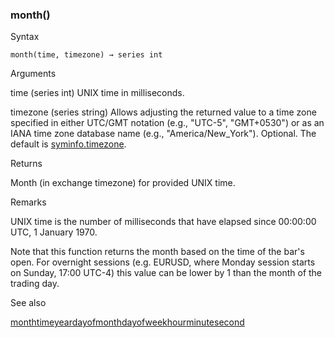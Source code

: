### month()

Syntax

```
month(time, timezone) → series int
```

Arguments

time (series int) UNIX time in milliseconds.

timezone (series string) Allows adjusting the returned value to a time zone specified in either UTC/GMT notation (e.g., "UTC-5", "GMT+0530") or as an IANA time zone database name (e.g., "America/New\_York"). Optional. The default is [syminfo.timezone](#var_syminfo.timezone).

Returns

Month (in exchange timezone) for provided UNIX time.

Remarks

UNIX time is the number of milliseconds that have elapsed since 00:00:00 UTC, 1 January 1970.

Note that this function returns the month based on the time of the bar's open. For overnight sessions (e.g. EURUSD, where Monday session starts on Sunday, 17:00 UTC-4) this value can be lower by 1 than the month of the trading day.

See also

[month](#var_month)[time](#fun_time)[year](#fun_year)[dayofmonth](#fun_dayofmonth)[dayofweek](#fun_dayofweek)[hour](#fun_hour)[minute](#fun_minute)[second](#fun_second)
